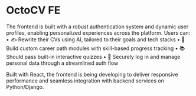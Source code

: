 # OctoCV FE

The frontend is built with a robust authentication system and dynamic user profiles, enabling personalized experiences across the platform. Users can:
	•	✍️ Rewrite their CVs using AI, tailored to their goals and tech stacks
	•	🎯 Build custom career path modules with skill-based progress tracking
	•	📚 Should pass built-in interactive quizzes 
	•	🔐 Securely log in and manage personal data through a streamlined auth flow

Built with React, the frontend is being developing to deliver responsive performance and seamless integration with backend services on Python/Django.

